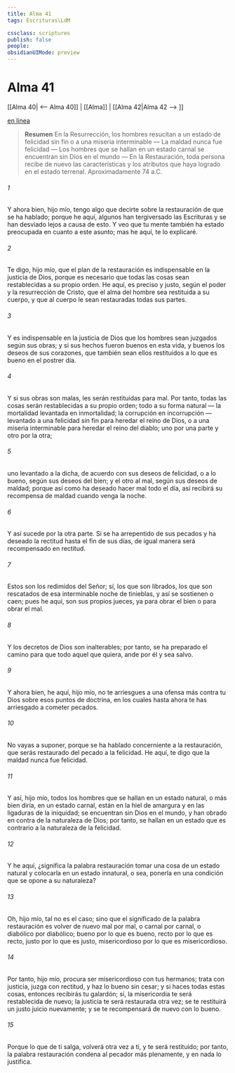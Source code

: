 ```yaml
---
title: Alma 41
tags: Escrituras\LdM

cssclass: scriptures
publish: false
people:
obsidianUIMode: preview
---
```


# Alma 41
[[Alma 40| <-- Alma 40]] | [[Alma]] | [[Alma 42|Alma 42 --> ]]

[en línea](https://churchofjesuschrist.org/study/scriptures/bofm/alma/41?lang=spa)

> __Resumen__
En la Resurrección, los hombres resucitan a un estado de felicidad sin fin o a una miseria interminable — La maldad nunca fue felicidad — Los hombres que se hallan en un estado carnal se encuentran sin Dios en el mundo — En la Restauración, toda persona recibe de nuevo las características y los atributos que haya logrado en el estado terrenal. Aproximadamente 74 a.C.

###### 1 
Y ahora bien, hijo mío, tengo algo que decirte sobre la restauración de que se ha hablado; porque he aquí, algunos han tergiversado las Escrituras y se han desviado lejos a causa de esto. Y veo que tu mente también ha estado preocupada en cuanto a este asunto; mas he aquí, te lo explicaré.

###### 2 
Te digo, hijo mío, que el plan de la restauración es indispensable en la justicia de Dios, porque es necesario que todas las cosas sean restablecidas a su propio orden. He aquí, es preciso y justo, según el poder y la resurrección de Cristo, que el alma del hombre sea restituida a su cuerpo, y que al cuerpo le sean restauradas todas sus partes.

###### 3 
Y es indispensable en la justicia de Dios que los hombres sean juzgados según sus obras; y si sus hechos fueron buenos en esta vida, y buenos los deseos de sus corazones, que también sean ellos restituidos a lo que es bueno en el postrer día.

###### 4 
Y si sus obras son malas, les serán restituidas para mal. Por tanto, todas las cosas serán restablecidas a su propio orden; todo a su forma natural — la mortalidad levantada en inmortalidad; la corrupción en incorrupción — levantado a una felicidad sin fin para heredar el reino de Dios, o a una miseria interminable para heredar el reino del diablo; uno por una parte y otro por la otra;

###### 5 
uno levantado a la dicha, de acuerdo con sus deseos de felicidad, o a lo bueno, según sus deseos del bien; y el otro al mal, según sus deseos de maldad; porque así como ha deseado hacer mal todo el día, así recibirá su recompensa de maldad cuando venga la noche.

###### 6 
Y así sucede por la otra parte. Si se ha arrepentido de sus pecados y ha deseado la rectitud hasta el fin de sus días, de igual manera será recompensado en rectitud.

###### 7 
Estos son los redimidos del Señor; sí, los que son librados, los que son rescatados de esa interminable noche de tinieblas, y así se sostienen o caen; pues he aquí, son sus propios jueces, ya para obrar el bien o para obrar el mal.

###### 8 
Y los decretos de Dios son inalterables; por tanto, se ha preparado el camino para que todo aquel que quiera, ande por él y sea salvo.

###### 9 
Y ahora bien, he aquí, hijo mío, no te arriesgues a una ofensa más contra tu Dios sobre esos puntos de doctrina, en los cuales hasta ahora te has arriesgado a cometer pecados.

###### 10 
No vayas a suponer, porque se ha hablado concerniente a la restauración, que serás restaurado del pecado a la felicidad. He aquí, te digo que la maldad nunca fue felicidad.

###### 11 
Y así, hijo mío, todos los hombres que se hallan en un estado natural, o más bien diría, en un estado carnal, están en la hiel de amargura y en las ligaduras de la iniquidad; se encuentran sin Dios en el mundo, y han obrado en contra de la naturaleza de Dios; por tanto, se hallan en un estado que es contrario a la naturaleza de la felicidad.

###### 12 
Y he aquí, ¿significa la palabra restauración tomar una cosa de un estado natural y colocarla en un estado innatural, o sea, ponerla en una condición que se opone a su naturaleza?

###### 13 
Oh, hijo mío, tal no es el caso; sino que el significado de la palabra restauración es volver de nuevo mal por mal, o carnal por carnal, o diabólico por diabólico; bueno por lo que es bueno, recto por lo que es recto, justo por lo que es justo, misericordioso por lo que es misericordioso.

###### 14 
Por tanto, hijo mío, procura ser misericordioso con tus hermanos; trata con justicia, juzga con rectitud, y haz lo bueno sin cesar; y si haces todas estas cosas, entonces recibirás tu galardón; sí, la misericordia te será restablecida de nuevo; la justicia te será restaurada otra vez; se te restituirá un justo juicio nuevamente; y se te recompensará de nuevo con lo bueno.

###### 15 
Porque lo que de ti salga, volverá otra vez a ti, y te será restituido; por tanto, la palabra restauración condena al pecador más plenamente, y en nada lo justifica.

